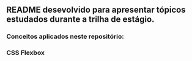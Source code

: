 ## README desevolvido para apresentar tópicos estudados durante a trilha de estágio.
 
### Conceitos aplicados neste repositório:

### CSS Flexbox
